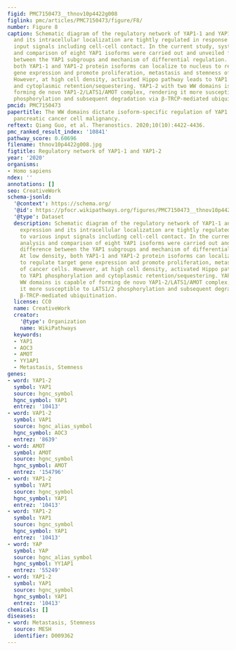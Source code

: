 ```yaml
---
figid: PMC7150473__thnov10p4422g008
figlink: pmc/articles/PMC7150473/figure/F8/
number: Figure 8
caption: Schematic diagram of the regulatory network of YAP1-1 and YAP1-2. YAP1 expression
  and its intracellular localization are tightly regulated in response to various
  input signals including cell-cell contact. In the current study, systemic analysis
  and comparison of eight YAP1 isoforms were carried out and unveiled functional difference
  between the YAP1 subgroups and mechanism of differential regulation. At low density,
  both YAP1-1 and YAP1-2 protein isoforms can localize to nucleus to regulate target
  gene expression and promote proliferation, metastasis and stemness of cancer cells.
  However, at high cell density, activated Hippo pathway leads to YAP1 phosphorylation
  and cytoplasmic retention/sequestering. YAP1-2 with two WW domains is capable of
  forming de novo YAP1-2/LATS1/AMOT complex, rendering it more susceptible to LATS1/2
  phosphorylation and subsequent degradation via β-TRCP-mediated ubiquitination.
pmcid: PMC7150473
papertitle: The WW domains dictate isoform-specific regulation of YAP1 stability and
  pancreatic cancer cell malignancy.
reftext: Qiang Guo, et al. Theranostics. 2020;10(10):4422-4436.
pmc_ranked_result_index: '10841'
pathway_score: 0.60696
filename: thnov10p4422g008.jpg
figtitle: Regulatory network of YAP1-1 and YAP1-2
year: '2020'
organisms:
- Homo sapiens
ndex: ''
annotations: []
seo: CreativeWork
schema-jsonld:
  '@context': https://schema.org/
  '@id': https://pfocr.wikipathways.org/figures/PMC7150473__thnov10p4422g008.html
  '@type': Dataset
  description: Schematic diagram of the regulatory network of YAP1-1 and YAP1-2. YAP1
    expression and its intracellular localization are tightly regulated in response
    to various input signals including cell-cell contact. In the current study, systemic
    analysis and comparison of eight YAP1 isoforms were carried out and unveiled functional
    difference between the YAP1 subgroups and mechanism of differential regulation.
    At low density, both YAP1-1 and YAP1-2 protein isoforms can localize to nucleus
    to regulate target gene expression and promote proliferation, metastasis and stemness
    of cancer cells. However, at high cell density, activated Hippo pathway leads
    to YAP1 phosphorylation and cytoplasmic retention/sequestering. YAP1-2 with two
    WW domains is capable of forming de novo YAP1-2/LATS1/AMOT complex, rendering
    it more susceptible to LATS1/2 phosphorylation and subsequent degradation via
    β-TRCP-mediated ubiquitination.
  license: CC0
  name: CreativeWork
  creator:
    '@type': Organization
    name: WikiPathways
  keywords:
  - YAP1
  - AOC3
  - AMOT
  - YY1AP1
  - Metastasis, Stemness
genes:
- word: YAP1-2
  symbol: YAP1
  source: hgnc_symbol
  hgnc_symbol: YAP1
  entrez: '10413'
- word: VAP1-2
  symbol: VAP1
  source: hgnc_alias_symbol
  hgnc_symbol: AOC3
  entrez: '8639'
- word: AМОТ
  symbol: AMOT
  source: hgnc_symbol
  hgnc_symbol: AMOT
  entrez: '154796'
- word: YAP1-2
  symbol: YAP1
  source: hgnc_symbol
  hgnc_symbol: YAP1
  entrez: '10413'
- word: YAP1-2
  symbol: YAP1
  source: hgnc_symbol
  hgnc_symbol: YAP1
  entrez: '10413'
- word: ΥAP
  symbol: YAP
  source: hgnc_alias_symbol
  hgnc_symbol: YY1AP1
  entrez: '55249'
- word: ΥAP1-2
  symbol: YAP1
  source: hgnc_symbol
  hgnc_symbol: YAP1
  entrez: '10413'
chemicals: []
diseases:
- word: Metastasis, Stemness
  source: MESH
  identifier: D009362
---
```

